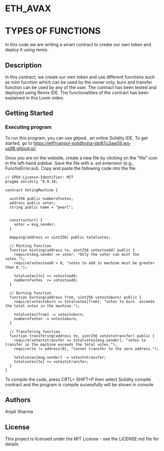 # ETH_AVAX
# TYPES OF FUNCTIONS

In this code we are writing a smart contract to create our own token and deploy it using remix.
## Description

In this contract, we create our own token and use different functions such as mint fucntion which can be used by the owner only, burn and transfer function can be used by any of the user. The contract has been tested and deployed using Remix IDE. The functionalities of the contract has been explained in this Loom video.

## Getting Started

### Executing program

To run this program, you can use gitpod , an online Solidity IDE. To get started, go to https://jeffryanpol-soliditysta-sbt87u3aw59.ws-us98.gitpod.io/

Once you are on the  website, create a new file by clicking on the "file" icon in the left-hand sidebar. Save the file with a .sol extension (e.g., FunctioError.sol). Copy and paste the following code into the file:

    // SPDX-License-Identifier: MIT
    pragma solidity ^0.8.18;
    
    contract VotingMachine {
    
      uint256 public numberofvotes;
      address public voter;
      string public name = "pearl";
       
    
      constructor() {
        voter = msg.sender;
      }
    
      mapping(address => uint256) public totalvotes;
    
      // Minting function
      function minting(address to, uint256 votestoadd) public {
        require(msg.sender == voter, "Only the voter can mint the votes.");
        require(votestoadd > 0, "votes to add in machine must be greater than 0.");
    
        totalvotes[to] += votestoadd;
        numberofvotes  += votestoadd;
      }
    
      // Burning function
      function burning(address from, uint256 votestoburn) public {
        require(votestoburn <= totalvotes[from], "votes to burn  exceeds the total votes in the machine.");
    
        totalvotes[from] -= votestoburn;
        numberofvotes -= votestoburn;
      }
    
      // Transfering function
      function transfering(address to, uint256 votestotransfer) public {
        require(votestotransfer <= totalvotes[msg.sender], "votes to transfer in the machine exceeds the total votes.");
        require(to != address(0), "Cannot transfer to the zero address.");
    
        totalvotes[msg.sender] -= votestotransfer;
        totalvotes[to] += votestotransfer;
      }
    }

To compile the code, press CRTL+ SHIFT+P  then select Solidity compile contract and the program is compile sucessfully will be shown in console 
## Authors

Anjali Sharma


## License

This project is licensed under the MIT License - see the LICENSE.md file for details
